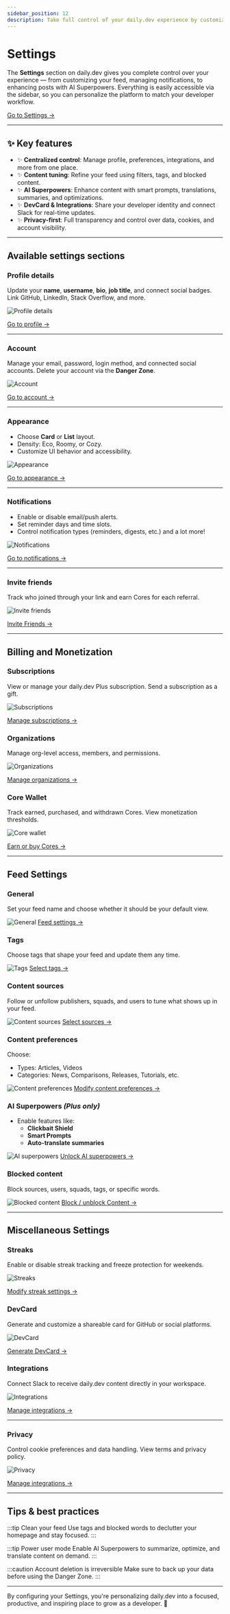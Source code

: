 ```yaml
---
sidebar_position: 12
description: Take full control of your daily.dev experience by customizing everything from feed preferences to profile visibility.
---
```


# Settings

The **Settings** section on daily.dev gives you complete control over your experience — from customizing your feed, managing notifications, to enhancing posts with AI Superpowers. Everything is easily accessible via the sidebar, so you can personalize the platform to match your developer workflow.

[Go to Settings →](https://app.daily.dev/settings/profile)


---

## :sparkles: Key features

- :sparkles: **Centralized control**: Manage profile, preferences, integrations, and more from one place.
- :sparkles: **Content tuning**: Refine your feed using filters, tags, and blocked content.
- :sparkles: **AI Superpowers**: Enhance content with smart prompts, translations, summaries, and optimizations.
- :sparkles: **DevCard & Integrations**: Share your developer identity and connect Slack for real-time updates.
- :sparkles: **Privacy-first**: Full transparency and control over data, cookies, and account visibility.

---

## Available settings sections

### Profile details

Update your **name**, **username**, **bio**, **job title**, and connect social badges. Link GitHub, LinkedIn, Stack Overflow, and more.

![Profile details](https://daily-now-res.cloudinary.com/image/upload/v1750187975/docs-v2/Docs_Settings_Profile.png)

[Go to profile →](https://app.daily.dev/settings/profile)

---

### Account

Manage your email, password, login method, and connected social accounts. Delete your account via the **Danger Zone**.

![Account](https://daily-now-res.cloudinary.com/image/upload/v1750188046/docs-v2/Doc_Settings_Account.png)

[Go to account →](https://app.daily.dev/settings/security)

---

### Appearance

- Choose **Card** or **List** layout.
- Density: Eco, Roomy, or Cozy.
- Customize UI behavior and accessibility.

![Appearance](https://daily-now-res.cloudinary.com/image/upload/v1750188104/docs-v2/Doc_Settings_Appearance.png)

[Go to appearance →](https://app.daily.dev/settings/appearance)

---

### Notifications

- Enable or disable email/push alerts.
- Set reminder days and time slots.
- Control notification types (reminders, digests, etc.) and a lot more! 

![Notifications](https://daily-now-res.cloudinary.com/image/upload/v1750188171/docs-v2/Doc_Settings_Notifications.png)

[Go to notifications →](https://app.daily.dev/settings/notifications)

---

### Invite friends

Track who joined through your link and earn Cores for each referral.

![Invite friends](https://daily-now-res.cloudinary.com/image/upload/v1750188425/docs-v2/Doc_Settings_InviteFriends.png)

[Invite Friends →](https://app.daily.dev/settings/invite)

---
##  Billing and Monetization

### Subscriptions

View or manage your daily.dev Plus subscription. Send a subscription as a gift.

![Subscriptions](https://daily-now-res.cloudinary.com/image/upload/v1750188518/docs-v2/Doc_Settings_Manage_Subscriptions.png)

[Manage subscriptions →](https://app.daily.dev/settings/invite)



### Organizations

Manage org-level access, members, and permissions.

![Organizations](https://daily-now-res.cloudinary.com/image/upload/v1750188699/docs-v2/Doc_Settings_Org.png)

[Manage organizations →](https://app.daily.dev/settings/organization)



### Core Wallet

Track earned, purchased, and withdrawn Cores. View monetization thresholds.

![Core wallet](https://daily-now-res.cloudinary.com/image/upload/v1750188954/docs-v2/Doc_Settings_Coresa.png)

[Earn or buy Cores  →](https://app.daily.dev/settings/organization)


---

##  Feed Settings
### General

Set your feed name and choose whether it should be your default view.

![General](https://daily-now-res.cloudinary.com/image/upload/v1750189246/docs-v2/Doc_Settings_General.png)
[Feed settings  →](https://app.daily.dev/settings/feed/general)

### Tags

Choose tags that shape your feed and update them any time.

![Tags](https://daily-now-res.cloudinary.com/image/upload/v1750189333/docs-v2/Doc_Settings_Tags.png)
[Select tags  →](https://app.daily.dev/settings/feed/tags)


### Content sources

Follow or unfollow publishers, squads, and users to tune what shows up in your feed.

![Content sources](https://daily-now-res.cloudinary.com/image/upload/v1750189395/docs-v2/Doc_Settings_ContentSources.png)
[Select sources  →](https://app.daily.dev/settings/feed/sources)

### Content preferences

Choose:
- Types: Articles, Videos
- Categories: News, Comparisons, Releases, Tutorials, etc.

![Content preferences](https://daily-now-res.cloudinary.com/image/upload/v1750189478/docs-v2/Doc_Settings_ContentPreferences.png)
[Modify content preferences  →](https://app.daily.dev/settings/feed/preferences)

### AI Superpowers *(Plus only)*

- Enable features like:
  - **Clickbait Shield**
  - **Smart Prompts**
  - **Auto-translate summaries**

![AI superpowers](https://daily-now-res.cloudinary.com/image/upload/v1750189544/docs-v2/Doc_Settings_AI.png)
[Unlock AI superpowers  →](https://app.daily.dev/settings/feed/ai)


### Blocked content

Block sources, users, squads, tags, or specific words.

![Blocked content](https://daily-now-res.cloudinary.com/image/upload/v1750189614/docs-v2/Doc_Settings_BlockedContent.png)
[Block / unblock Content  →](https://app.daily.dev/settings/feed/blocked)


---
##  Miscellaneous Settings
### Streaks

Enable or disable streak tracking and freeze protection for weekends.

![Streaks](https://daily-now-res.cloudinary.com/image/upload/v1750189713/docs-v2/Doc_Settings_Streaks.png)

[Modify streak settings  →](https://app.daily.dev/settings/customization/streaks)


### DevCard

Generate and customize a shareable card for GitHub or social platforms.

![DevCard](https://daily-now-res.cloudinary.com/image/upload/v1750189880/docs-v2/Doc_Settings_DevCard.png)

[Generate DevCard  →](https://app.daily.dev/settings/customization/devcard)

### Integrations

Connect Slack to receive daily.dev content directly in your workspace.

![Integrations](https://daily-now-res.cloudinary.com/image/upload/v1750189994/docs-v2/Doc_Settings_Slack.png)

[Manage integrations  →](https://app.daily.dev/settings/customization/integrations)

---

### Privacy

Control cookie preferences and data handling. View terms and privacy policy.

![Privacy](https://daily-now-res.cloudinary.com/image/upload/v1750190097/docs-v2/Doc_Settings_Privacy.png)

[Manage integrations  →](https://app.daily.dev/settings/privacy)

---

## Tips & best practices

:::tip Clean your feed
Use tags and blocked words to declutter your homepage and stay focused.
:::

:::tip Power user mode
Enable AI Superpowers to summarize, optimize, and translate content on demand.
:::

:::caution Account deletion is irreversible
Make sure to back up your data before using the Danger Zone.
:::

---

By configuring your Settings, you're personalizing daily.dev into a focused, productive, and inspiring place to grow as a developer. 🚀
